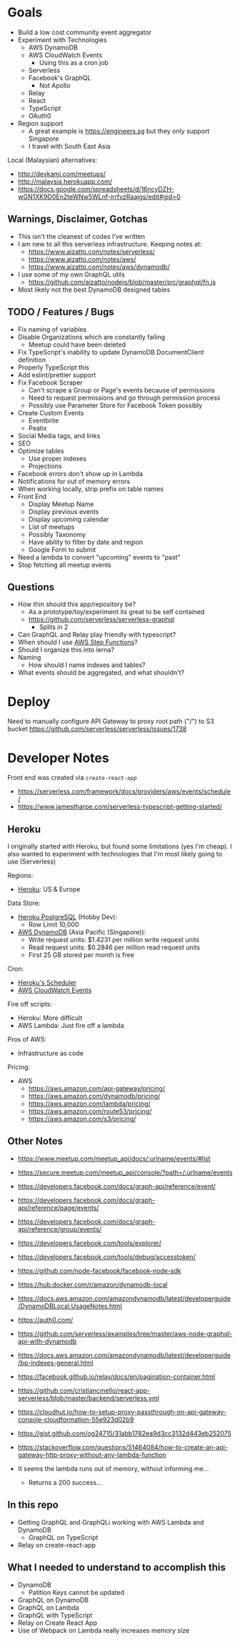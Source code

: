# Goals

- Build a low cost community event aggregator
- Experiment with Technologies
  - AWS DynamoDB
  - AWS CloudWatch Events
    - Using this as a cron job
  - Serverless
  - Facebook's GraphQL
    - Not Apollo
  - Relay
  - React
  - TypeScript
  - OAuth0
- Region support
    - A great example is https://engineers.sg but they only support Singapore
    - I travel with South East Asia

Local (Malaysian) alternatives:

- http://devkami.com/meetups/
- http://malaysia.herokuapp.com/
- https://docs.google.com/spreadsheets/d/16ncyDZH-wGN1XK9D0En2teWNw5WLnf-jrrfvzRaajgs/edit#gid=0

## Warnings, Disclaimer, Gotchas

- This isn't the cleanest of codes I've written
- I am new to all this serverless infrastructure. Keeping notes at:
  - https://www.aizatto.com/notes/serverless/
  - https://www.aizatto.com/notes/aws/
  - https://www.aizatto.com/notes/aws/dynamodb/
- I use some of my own GraphQL utils
  - https://github.com/aizatto/nodejs/blob/master/src/graphql/fn.js
- Most likely not the best DynamoDB designed tables

## TODO / Features / Bugs

- Fix naming of variables
- Disable Organizations which are constantly failing
  - Meetup could have been deleted
- Fix TypeScript's inability to update DynamoDB DocumentClient definition
- Properly TypeScript this
- Add eslint/prettier support
- Fix Facebook Scraper
  - Can't scrape a Group or Page's events because of permissions
  - Need to request permissions and go through permission process
  - Possibly use Parameter Store for Facebook Token possibly
- Create Custom Events
  - Eventbrite
  - Peatix
- Social Media tags, and links
- SEO
- Optimize tables
  - Use proper indexes
  - Projections
- Facebook errors don't show up in Lambda
- Notifications for out of memory errors
- When working locally, strip prefix on table names
- Front End
  - Display Meetup Name
  - Display previous events
  - Display upcoming calendar
  - List of meetups
  - Possibly Taxonomy
  - Have ability to filter by date and region
  - Google Form to submit
- Need a lambda to convert "upcoming" events to "past"
- Stop fetching all meetup events

## Questions

- How thin should this app/repository be?
  - As a prototype/toy/experiment its great to be self contained
  - https://github.com/serverless/serverless-graphql
    - Splits in 2
- Can GraphQL and Relay play friendly with typescript?
- When should I use [AWS Step Functions](https://aws.amazon.com/step-functions/)?
- Should I organize this into lerna?
- Naming
  - How should I name indexes and tables?
- What events should be aggregated, and what shouldn't?

# Deploy

Need to manually configure API Gateway to proxy root path ("/") to S3 bucket
https://github.com/serverless/serverless/issues/1738

# Developer Notes

Front end was created via `create-react-app`

- https://serverless.com/framework/docs/providers/aws/events/schedule/
- https://www.jamestharpe.com/serverless-typescript-getting-started/

## Heroku

I originally started with Heroku, but found some limitations (yes I'm cheap). I also wanted to experiment with technologies that I'm most likely going to use (Serverless)

Regions:
- [Heroku](https://devcenter.heroku.com/articles/regions): US & Europe

Data Store:
- [Heroku PostgreSQL](https://elements.heroku.com/addons/heroku-postgresql) (Hobby Dev):
  - Row Limit 10,000
- [AWS DynamoDB](https://aws.amazon.com/dynamodb/pricing/on-demand/) (Asia Pacific (Singapore)):
  - Write request units: $1.4231 per million write request units
  - Read request units: $0.2846 per million read request units
  - First 25 GB stored per month is free

Cron:
- [Heroku's Scheduler](https://devcenter.heroku.com/articles/scheduler)
- [AWS CloudWatch Events](https://docs.aws.amazon.com/AmazonCloudWatch/latest/events/WhatIsCloudWatchEvents.html)

Fire off scripts:
- Heroku: More difficult
- AWS Lambda: Just fire off a lambda

Pros of AWS:
- Infrastructure as code

Pricing:
  - AWS
    - https://aws.amazon.com/api-gateway/pricing/
    - https://aws.amazon.com/dynamodb/pricing/
    - https://aws.amazon.com/lambda/pricing/
    - https://aws.amazon.com/route53/pricing/
    - https://aws.amazon.com/s3/pricing/

## Other Notes

- https://www.meetup.com/meetup_api/docs/:urlname/events/#list
- https://secure.meetup.com/meetup_api/console/?path=/:urlname/events
- https://developers.facebook.com/docs/graph-api/reference/event/
- https://developers.facebook.com/docs/graph-api/reference/page/events/
- https://developers.facebook.com/docs/graph-api/reference/group/events/
- https://developers.facebook.com/tools/explorer/
- https://developers.facebook.com/tools/debug/accesstoken/
- https://github.com/node-facebook/facebook-node-sdk
- https://hub.docker.com/r/amazon/dynamodb-local
- https://docs.aws.amazon.com/amazondynamodb/latest/developerguide/DynamoDBLocal.UsageNotes.html
- https://auth0.com/
- https://github.com/serverless/examples/tree/master/aws-node-graphql-api-with-dynamodb
- https://docs.aws.amazon.com/amazondynamodb/latest/developerguide/bp-indexes-general.html
- https://facebook.github.io/relay/docs/en/pagination-container.html
- https://github.com/cristiancmello/react-app-serverless/blob/master/backend/serverless.yml
- https://cloudhut.io/how-to-setup-proxy-passthrough-on-api-gateway-console-cloudformation-55e923d02b9
- https://gist.github.com/og24715/31abb1782ea9d3cc3132d443eb252075
- https://stackoverflow.com/questions/51464084/how-to-create-an-api-gateway-http-proxy-without-any-lambda-function

- It seems the lambda runs out of memory, without informing me...
  - Returns a 200 success...

## In this repo

- Getting GraphQL and GraphQLi working with AWS Lambda and DynamoDB
  - GraphQL on TypeScript
- Relay on create-react-app

## What I needed to understand to accomplish this

- DynamoDB
  - Patition Keys cannot be updated
- GraphQL on DynamoDB
- GraphQL on Lambda
- GraphQL with TypeScript
- Relay on Create React App
- Use of Webpack on Lambda really increases memory size
